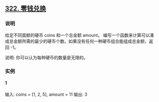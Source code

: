 ## [322. 零钱兑换](https://leetcode-cn.com/problems/coin-change/)

### 说明
给定不同面额的硬币 coins 和一个总金额 amount。
编写一个函数来计算可以凑成总金额所需的最少的硬币个数。如果没有任何一种硬币组合能组成总金额，返回 -1。

说明:
你可以认为每种硬币的数量是无限的。

### 实例
#### 1
输入: coins = [1, 2, 5], amount = 11
输出: 3 
